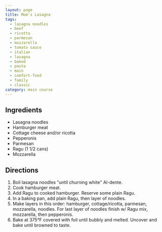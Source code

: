 ```yaml
---
layout: page
title: Mom's Lasagna
tags:
  - lasagna noodles
  - beef
  - ricotta
  - parmesan
  - mozzarella
  - tomato sauce
  - italian
  - lasagna
  - baked
  - pasta
  - main
  - comfort-food
  - family
  - classic
category: main course
---
```


## Ingredients
* Lasagna noodles
* Hamburger meat
* Cottage cheese and/or ricotta
* Pepperonis
* Parmesan
* Ragu (1 1/2 cans)
* Mozzarella

## Directions
1. Boil lasagna noodles "until churning white" Al-dente.
2. Cook hamburger meat.
3. Add Ragu to cooked hamburger. Reserve some plain Ragu.
4. In a baking pan, add plain Ragu, then layer of noodles.
5. Make layers in this order: hamburger, cottage/ricotta, parmesan, mozzarella, noodles.
   For last layer of noodles finish w/ Ragu mix, mozzarella, then pepperonis.
6. Bake at 375°F covered with foil until bubbly and melted. Uncover and bake until browned to taste.

